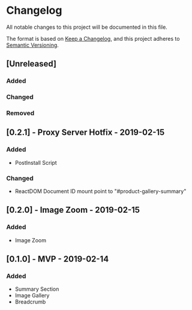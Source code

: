 # Changelog
All notable changes to this project will be documented in this file.

The format is based on [Keep a Changelog](https://keepachangelog.com/en/1.0.0/),
and this project adheres to [Semantic Versioning](https://semver.org/spec/v2.0.0.html).

## [Unreleased]
### Added
### Changed
### Removed

## [0.2.1] - Proxy Server Hotfix - 2019-02-15
### Added
- PostInstall Script

### Changed
- ReactDOM Document ID mount point to "#product-gallery-summary"


## [0.2.0] - Image Zoom - 2019-02-15
### Added
- Image Zoom

## [0.1.0] - MVP - 2019-02-14
### Added
 * Summary Section
 * Image Gallery
 * Breadcrumb


